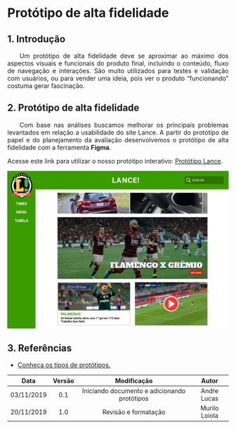# Protótipo de alta fidelidade

## 1. Introdução

<p align="justify">&emsp;&emsp;Um protótipo de alta fidelidade deve se aproximar ao máximo dos aspectos visuais e funcionais do produto final, incluindo o conteúdo, fluxo de navegação e interações. São muito utilizados para testes e validação com usuários, ou para vender uma ideia, pois ver o produto “funcionando” costuma gerar fascinação.</p>

## 2. Protótipo de alta fidelidade

<p align="justify">&emsp;&emsp;Com base nas análises buscamos melhorar os principais problemas levantados em relação a usabilidade do site Lance. A partir do protótipo de papel e do planejamento da avaliação desenvolvemos o protótipo de alta fidelidade com a ferramenta <b>Figma</b>.</p>

Acesse este link para utilizar o nosso protótipo interativo: [Protótipo Lance](https://www.figma.com/file/P20DyPWi8UBMlW2FlwgCYt/2019.2-Lance?node-id=0%3A1).

![Prototipo](../img/tela_inicial_prototipo.png)

## 3. Referências

- [Conheça os tipos de protótipos.](https://dextra.com.br/pt/baixa-media-ou-alta-fidelidade-conheca-as-diferencas-entre-os-tipos-de-prototipos/)

| Data | Versão | Modificação | Autor |
|  :------: | :------: | :------: | :------: |
| 03/11/2019 | 0.1 | Iniciando documento e adicionando protótipos | Andŕe Lucas |
| 20/11/2019 | 1.0 | Revisão e formatação | Murilo Loiola |
